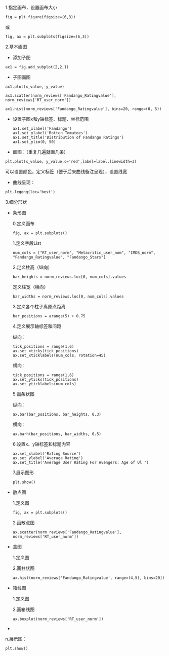 1.指定画布，设置画布大小

`fig = plt.figure(figsize=(6,3))`

或

`fig, ax = plt.subplots(figsize=(6,3))`



2.基本画图

* 添加子图

`ax1 = fig.add_subplot(2,2,1)`

* 子图画图

`ax1.plot(x_value, y_value)`

`ax1.scatter(norm_reviews['Fandango_Ratingvalue'], norm_reviews['RT_user_norm'])`

`ax1.hist(norm_reviews['Fandango_Ratingvalue'], bins=20, range=(0, 5))`

* 设置子图x和y轴标签、标题、坐标范围

  ```
  ax1.set_xlabel('Fandango')
  ax1.set_ylabel('Rotten Tomatoes')
  ax1.set_title('Distribution of Fandango Ratings')
  ax1.set_ylim(0, 50) 
  ```



* 画图：（重复几遍就画几条）

`plt.plot(x_value, y_value,c='red',label=label,linewidth=3)`

可以设置颜色，定义标签（便于后来曲线备注呈现），设置线宽

* 曲线呈现：

`plt.legeng(loc='best')`



3.细分形状

* 条形图

  0.定义画布

  `fig, ax = plt.subplots()`

  1.定义字段List

  `num_cols = ["RT_user_norm", "Metacritic_user_nom", "IMDB_norm", "Fandango_Ratingvalue", "Fandango_Stars"]`

  

  2.定义柱高（纵向）

  `bar_heights = norm_reviews.loc[0, num_cols].values`

  定义柱宽（横向）

  `bar_widths = norm_reviews.loc[0, num_cols].values`

  

  3.定义各个柱子离原点距离

  `bar_positions = arange(5) + 0.75`

  

  4.定义展示轴标签和间距

  纵向：

  ```
  tick_positions = range(1,6)
  ax.set_xticks(tick_positions)
  ax.set_xticklabels(num_cols, rotation=45)
  ```

  横向：

  ```
  tick_positions = range(1,6)
  ax.set_yticks(tick_positions)
  ax.set_yticklabels(num_cols)
  ```

  

  5.画条状图

  纵向：

  `ax.bar(bar_positions, bar_heights, 0.3)`

  横向：

  `ax.barh(bar_positions, bar_widths, 0.5)`

  

  6.设置x、y轴标签和标题内容

  ```
  ax.set_xlabel('Rating Source')
  ax.set_ylabel('Average Rating')
  ax.set_title('Average User Rating For Avengers: Age of Ul ')
  ```

  

  7.展示图形

  `plt.show()`



* 散点图

  1.定义图

  `fig, ax = plt.subplots()`

  2.画散点图

  `ax.scatter(norm_reviews['Fandango_Ratingvalue'], norm_reviews['RT_user_norm'])`

  

* 盒图

  1.定义图

  2.画柱状图

  `ax.hist(norm_reviews['Fandango_Ratingvalue', range=(4,5), bins=20])`

* 箱线图

  1.定义图

  2.画箱线图

  `ax.boxplot(norm_reviews['RT_user_norm'])`

* 

n.展示图：

`plt.show()`